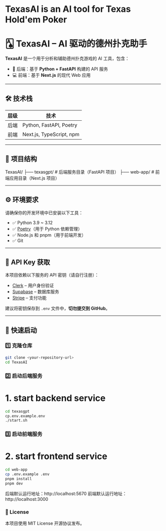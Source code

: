 # TexasAI is an AI tool for Texas Hold'em Poker

# 🂡 TexasAI – AI 驱动的德州扑克助手

**TexasAI** 是一个用于分析和辅助德州扑克游戏的 AI 工具，包含：

- 🧠 后端：基于 **Python + FastAPI** 构建的 API 服务  
- 💻 前端：基于 **Next.js** 的现代 Web 应用

---

## 🛠 技术栈

| 层级   | 技术                          |
|--------|-------------------------------|
| 后端   | Python, FastAPI, Poetry       |
| 前端   | Next.js, TypeScript, npm      |

---

## 📁 项目结构

TexasAI/
├── texasgpt/ # 后端服务目录（FastAPI 项目）
├── web-app/ # 前端应用目录（Next.js 项目）



---

## ⚙️ 环境要求

请确保你的开发环境中已安装以下工具：

- ✅ Python 3.9 ~ 3.12
- ✅ [Poetry](https://python-poetry.org/)（用于 Python 依赖管理）
- ✅ Node.js 和 pnpm（用于前端开发）
- ✅ Git

---

## 🔐 API Key 获取

本项目依赖以下服务的 API 密钥（请自行注册）：

- [Clerk](https://www.clerk.com) – 用户身份验证
- [Supabase](https://www.supabase.com) – 数据库服务
- [Stripe](https://www.stripe.com) – 支付功能

建议将密钥保存到 `.env` 文件中，**切勿提交到 GitHub**。

---

## 🚀 快速启动

### 1️⃣ 克隆仓库

```bash
git clone <your-repository-url>
cd TexasAI
```

### 2️⃣ 启动后端服务

# 1. start backend service
```bash
cd texasgpt
cp.env.example.env
./start.sh
```

### 3️⃣ 启动前端服务
# 2. start frontend service
```bash
cd web-app
cp .env.example .env
pnpm install
pnpm dev
```


后端默认运行地址：http://localhost:5670
前端默认运行地址：http://localhost:3000

### 📝 License
本项目使用 MIT License 开源协议发布。